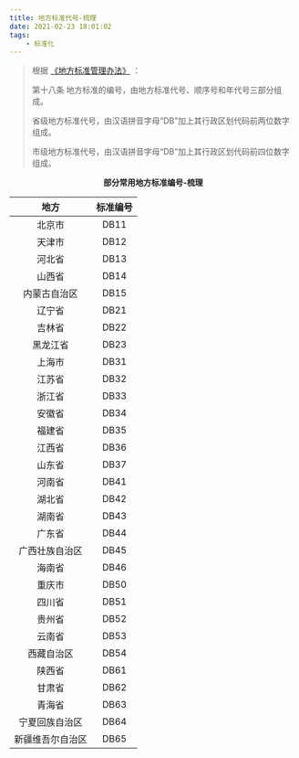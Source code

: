 ```yaml
---
title: 地方标准代号-梳理
date: 2021-02-23 18:01:02
tags: 
	- 标准化
---
```


> 根据 [《地方标准管理办法》](http://www.sac.gov.cn/sbgs/flfg/fl/sjbzdfl/202003/t20200318_346292.htm) ：
>
> 第十八条 地方标准的编号，由地方标准代号、顺序号和年代号三部分组成。
>
> 省级地方标准代号，由汉语拼音字母“DB”加上其行政区划代码前两位数字组成。
>
> 市级地方标准代号，由汉语拼音字母“DB”加上其行政区划代码前四位数字组成。

<center><b>部分常用地方标准编号-梳理</b></center>

|       地方       | 标准编号 |
| :--------------: | :------: |
|      北京市      |   DB11   |
|      天津市      |   DB12   |
|      河北省      |   DB13   |
|      山西省      |   DB14   |
|   内蒙古自治区   |   DB15   |
|      辽宁省      |   DB21   |
|      吉林省      |   DB22   |
|     黑龙江省     |   DB23   |
|      上海市      |   DB31   |
|      江苏省      |   DB32   |
|      浙江省      |   DB33   |
|      安徽省      |   DB34   |
|      福建省      |   DB35   |
|      江西省      |   DB36   |
|      山东省      |   DB37   |
|      河南省      |   DB41   |
|      湖北省      |   DB42   |
|      湖南省      |   DB43   |
|      广东省      |   DB44   |
|  广西壮族自治区  |   DB45   |
|      海南省      |   DB46   |
|      重庆市      |   DB50   |
|      四川省      |   DB51   |
|      贵州省      |   DB52   |
|      云南省      |   DB53   |
|    西藏自治区    |   DB54   |
|      陕西省      |   DB61   |
|      甘肃省      |   DB62   |
|      青海省      |   DB63   |
|  宁夏回族自治区  |   DB64   |
| 新疆维吾尔自治区 |   DB65   |

